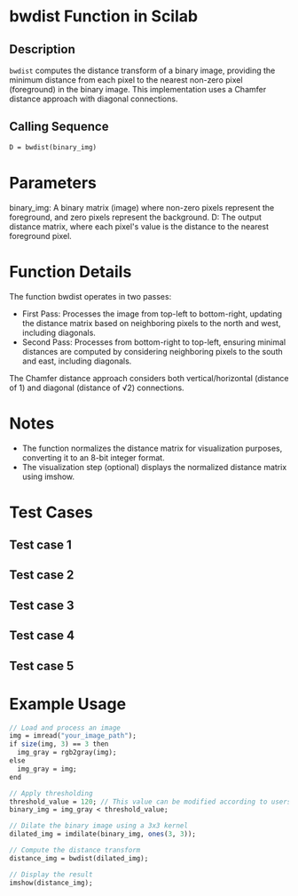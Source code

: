 # bwdist Function in Scilab

## Description
`bwdist` computes the distance transform of a binary image, providing the minimum distance from each pixel to the nearest non-zero pixel (foreground) in the binary image. This implementation uses a Chamfer distance approach with diagonal connections.

## Calling Sequence
```scilab
D = bwdist(binary_img)
```
# Parameters
binary_img: A binary matrix (image) where non-zero pixels represent the foreground, and zero pixels represent the background.
D: The output distance matrix, where each pixel's value is the distance to the nearest foreground pixel.

# Function Details
The function bwdist operates in two passes:

- First Pass: Processes the image from top-left to bottom-right, updating the distance matrix based on neighboring pixels to the north and west, including diagonals.
-  Second Pass: Processes from bottom-right to top-left, ensuring minimal distances are computed by considering neighboring pixels to the south and east, including diagonals.

The Chamfer distance approach considers both vertical/horizontal (distance of 1) and diagonal (distance of √2) connections.

# Notes

- The function normalizes the distance matrix for visualization purposes, converting it to an 8-bit integer format.
- The visualization step (optional) displays the normalized distance matrix using imshow.


# Test Cases
## Test case 1

## Test case 2

## Test case 3

## Test case 4

## Test case 5


# Example Usage
```scilab
// Load and process an image
img = imread("your_image_path");
if size(img, 3) == 3 then
  img_gray = rgb2gray(img);
else
  img_gray = img;
end

// Apply thresholding
threshold_value = 120; // This value can be modified according to users requirement
binary_img = img_gray < threshold_value;

// Dilate the binary image using a 3x3 kernel
dilated_img = imdilate(binary_img, ones(3, 3));

// Compute the distance transform
distance_img = bwdist(dilated_img);

// Display the result
imshow(distance_img);
```
